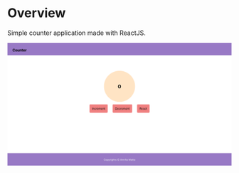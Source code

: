 # Overview

Simple counter application made with ReactJS.

![Counter app screenshot](screenshot.png?raw=true "Counter application screenshot")
